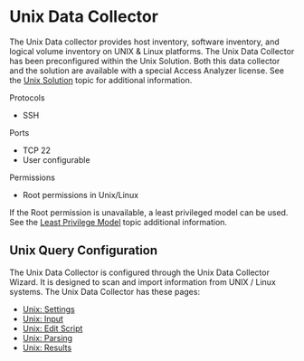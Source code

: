 # Unix Data Collector

The Unix Data collector provides host inventory, software inventory, and logical volume inventory on
UNIX & Linux platforms. The Unix Data Collector has been preconfigured within the Unix Solution.
Both this data collector and the solution are available with a special Access Analyzer license. See
the [Unix Solution](../../../solutions/unix/overview.md) topic for additional information.

Protocols

- SSH

Ports

- TCP 22
- User configurable

Permissions

- Root permissions in Unix/Linux

If the Root permission is unavailable, a least privileged model can be used. See the
[Least Privilege Model](../../../requirements/target/unix.md#least-privilege-model) topic additional
information.

## Unix Query Configuration

The Unix Data Collector is configured through the Unix Data Collector Wizard. It is designed to scan
and import information from UNIX / Linux systems. The Unix Data Collector has these pages:

- [Unix: Settings](settings.md)
- [Unix: Input](input.md)
- [Unix: Edit Script](editscript.md)
- [Unix: Parsing](parsing.md)
- [Unix: Results](results.md)
